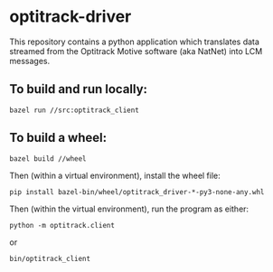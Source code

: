 # optitrack-driver

This repository contains a python application which translates data
streamed from the Optitrack Motive software (aka NatNet) into LCM
messages.

## To build and run locally:

```
bazel run //src:optitrack_client
```

## To build a wheel:

```
bazel build //wheel
```

Then (within a virtual environment), install the wheel file:

```
pip install bazel-bin/wheel/optitrack_driver-*-py3-none-any.whl
```

Then (within the virtual environment), run the program as either:

```
python -m optitrack.client
```

or

```
bin/optitrack_client
```
